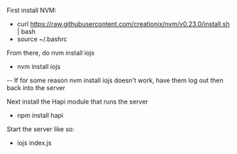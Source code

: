 First install NVM:

* curl https://raw.githubusercontent.com/creationix/nvm/v0.23.0/install.sh | bash
* source ~/.bashrc 


From there, do nvm install iojs

* nvm install iojs

-- If for some reason nvm install iojs doesn't work, have them log out then back into the server

Next install the Hapi module that runs the server

* npm install hapi

Start the server like so:

* iojs index.js
